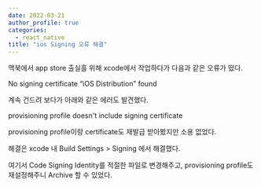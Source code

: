 ```yaml
---
date: 2022-03-21
author_profile: true
categories:
  - react_native
title: "ios Signing 오류 해결"
---
```


맥북에서 app store 출실흘 위해 xcode에서 작업하다가 다음과 같은 오류가 떴다.

  No signing certificate “iOS Distribution” found

계속 건드려 보다가 아래와 같은 에러도 발견했다.

  provisioning profile doesn't include signing certificate

provisioning profile이랑 certificate도 재발급 받아봤지만 소용 없었다.



해결은 xcode 내 Build Settings > Signing 에서 해결했다.

여기서 Code Signing Identity를 적절한 파일로 변경해주고, provisioning profile도 재설정해주니 Archive 할 수 있었다.